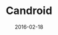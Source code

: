 ---
layout:     post
title:      "Candroid"
date:       2016-02-18
categories: art
imgsrc:     http://i.imgur.com/HbpTu5s.jpg
---